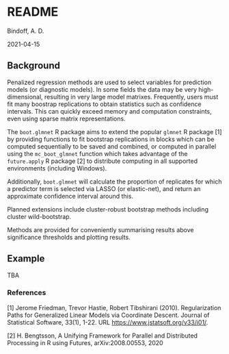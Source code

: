 README
================
Bindoff, A. D.

2021-04-15

## Background

Penalized regression methods are used to select variables for prediction
models (or diagnostic models). In some fields the data may be very
high-dimensional, resulting in very large model matrixes. Frequently,
users must fit many boostrap replications to obtain statistics such as
confidence intervals. This can quickly exceed memory and computation
constraints, even using sparse matrix representations.

The `boot.glmnet` R package aims to extend the popular `glmnet` R
package \[1\] by providing functions to fit bootstrap replications in
blocks which can be computed sequentially to be saved and combined, or
computed in parallel using the `mc_boot_glmnet` function which takes
advantage of the `future.apply` R package \[2\] to distribute computing
in all supported environments (including Windows).

Additionally, `boot.glmnet` will calculate the proportion of replicates
for which a predictor term is selected via LASSO (or elastic-net), and
return an approximate confidence interval around this.

Planned extensions include cluster-robust bootstrap methods including
cluster wild-bootstrap.

Methods are provided for conveniently summarising results above
significance thresholds and plotting results.

## Example

TBA

### References

\[1\] Jerome Friedman, Trevor Hastie, Robert Tibshirani (2010).
Regularization Paths for Generalized Linear Models via Coordinate
Descent. Journal of Statistical Software, 33(1), 1-22. URL
<https://www.jstatsoft.org/v33/i01/>.

\[2\] H. Bengtsson, A Unifying Framework for Parallel and Distributed
Processing in R using Futures, arXiv:2008.00553, 2020
